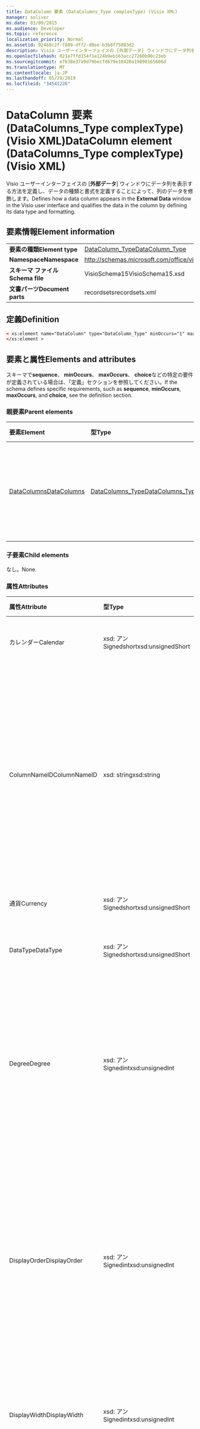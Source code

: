 ```yaml
---
title: DataColumn 要素 (DataColumns_Type complexType) (Visio XML)
manager: soliver
ms.date: 03/09/2015
ms.audience: Developer
ms.topic: reference
localization_priority: Normal
ms.assetid: 92469c2f-f809-dff2-d0ee-b3b8f75083d2
description: Visio ユーザーインターフェイスの [外部データ] ウィンドウにデータ列を表示する方法を定義し、データの種類と書式を定義することによって、列のデータを修飾します。
ms.openlocfilehash: 021e7ffd154f1e124b9eb163acc27260b90c23eb
ms.sourcegitcommit: e7b38e37a9d79becfd679e10420a19890165606d
ms.translationtype: MT
ms.contentlocale: ja-JP
ms.lasthandoff: 05/29/2019
ms.locfileid: "34541226"
---
```

# <a name="datacolumn-element-datacolumnstype-complextype-visio-xml"></a><span data-ttu-id="da62c-103">DataColumn 要素 (DataColumns_Type complexType) (Visio XML)</span><span class="sxs-lookup"><span data-stu-id="da62c-103">DataColumn element (DataColumns_Type complexType) (Visio XML)</span></span>

<span data-ttu-id="da62c-104">Visio ユーザーインターフェイスの [**外部データ**] ウィンドウにデータ列を表示する方法を定義し、データの種類と書式を定義することによって、列のデータを修飾します。</span><span class="sxs-lookup"><span data-stu-id="da62c-104">Defines how a data column appears in the **External Data** window in the Visio user interface and qualifies the data in the column by defining its data type and formatting.</span></span> 
  
## <a name="element-information"></a><span data-ttu-id="da62c-105">要素情報</span><span class="sxs-lookup"><span data-stu-id="da62c-105">Element information</span></span>

|||
|:-----|:-----|
|<span data-ttu-id="da62c-106">**要素の種類**</span><span class="sxs-lookup"><span data-stu-id="da62c-106">**Element type**</span></span> <br/> |[<span data-ttu-id="da62c-107">DataColumn_Type</span><span class="sxs-lookup"><span data-stu-id="da62c-107">DataColumn_Type</span></span>](datacolumn_type-complextypevisio-xml.md) <br/> |
|<span data-ttu-id="da62c-108">**Namespace**</span><span class="sxs-lookup"><span data-stu-id="da62c-108">**Namespace**</span></span> <br/> |http://schemas.microsoft.com/office/visio/2012/main  <br/> |
|<span data-ttu-id="da62c-109">**スキーマ ファイル**</span><span class="sxs-lookup"><span data-stu-id="da62c-109">**Schema file**</span></span> <br/> |<span data-ttu-id="da62c-110">VisioSchema15</span><span class="sxs-lookup"><span data-stu-id="da62c-110">VisioSchema15.xsd</span></span>  <br/> |
|<span data-ttu-id="da62c-111">**文書パーツ**</span><span class="sxs-lookup"><span data-stu-id="da62c-111">**Document parts**</span></span> <br/> |<span data-ttu-id="da62c-112">recordsets</span><span class="sxs-lookup"><span data-stu-id="da62c-112">recordsets.xml</span></span>  <br/> |
   
## <a name="definition"></a><span data-ttu-id="da62c-113">定義</span><span class="sxs-lookup"><span data-stu-id="da62c-113">Definition</span></span>

```XML
< xs:element name="DataColumn" type="DataColumn_Type" minOccurs="1" maxOccurs="unbounded" >
</xs:element >
```

## <a name="elements-and-attributes"></a><span data-ttu-id="da62c-114">要素と属性</span><span class="sxs-lookup"><span data-stu-id="da62c-114">Elements and attributes</span></span>

<span data-ttu-id="da62c-115">スキーマで**sequence**、 **minOccurs**、 **maxOccurs**、 **choice**などの特定の要件が定義されている場合は、「定義」セクションを参照してください。</span><span class="sxs-lookup"><span data-stu-id="da62c-115">If the schema defines specific requirements, such as **sequence**, **minOccurs**, **maxOccurs**, and **choice**, see the definition section.</span></span> 
  
### <a name="parent-elements"></a><span data-ttu-id="da62c-116">親要素</span><span class="sxs-lookup"><span data-stu-id="da62c-116">Parent elements</span></span>

|<span data-ttu-id="da62c-117">**要素**</span><span class="sxs-lookup"><span data-stu-id="da62c-117">**Element**</span></span>|<span data-ttu-id="da62c-118">**型**</span><span class="sxs-lookup"><span data-stu-id="da62c-118">**Type**</span></span>|<span data-ttu-id="da62c-119">**説明**</span><span class="sxs-lookup"><span data-stu-id="da62c-119">**Description**</span></span>|
|:-----|:-----|:-----|
|[<span data-ttu-id="da62c-120">DataColumns</span><span class="sxs-lookup"><span data-stu-id="da62c-120">DataColumns</span></span>](datacolumns-element-datarecordset_type-complextypevisio-xml.md) <br/> |[<span data-ttu-id="da62c-121">DataColumns_Type</span><span class="sxs-lookup"><span data-stu-id="da62c-121">DataColumns_Type</span></span>](datacolumns_type-complextypevisio-xml.md) <br/> |<span data-ttu-id="da62c-122">データレコードセット内のすべての**DataColumn**要素を含みます。</span><span class="sxs-lookup"><span data-stu-id="da62c-122">Contains all the **DataColumn** elements in a data recordset.</span></span>  <br/> |
   
### <a name="child-elements"></a><span data-ttu-id="da62c-123">子要素</span><span class="sxs-lookup"><span data-stu-id="da62c-123">Child elements</span></span>

<span data-ttu-id="da62c-124">なし。</span><span class="sxs-lookup"><span data-stu-id="da62c-124">None.</span></span>
  
### <a name="attributes"></a><span data-ttu-id="da62c-125">属性</span><span class="sxs-lookup"><span data-stu-id="da62c-125">Attributes</span></span>

|<span data-ttu-id="da62c-126">**属性**</span><span class="sxs-lookup"><span data-stu-id="da62c-126">**Attribute**</span></span>|<span data-ttu-id="da62c-127">**型**</span><span class="sxs-lookup"><span data-stu-id="da62c-127">**Type**</span></span>|<span data-ttu-id="da62c-128">**必須**</span><span class="sxs-lookup"><span data-stu-id="da62c-128">**Required**</span></span>|<span data-ttu-id="da62c-129">**説明**</span><span class="sxs-lookup"><span data-stu-id="da62c-129">**Description**</span></span>|<span data-ttu-id="da62c-130">**可能な値**</span><span class="sxs-lookup"><span data-stu-id="da62c-130">**Possible values**</span></span>|
|:-----|:-----|:-----|:-----|:-----|
|<span data-ttu-id="da62c-131">カレンダー</span><span class="sxs-lookup"><span data-stu-id="da62c-131">Calendar</span></span>  <br/> |<span data-ttu-id="da62c-132">xsd: アン Signedshort</span><span class="sxs-lookup"><span data-stu-id="da62c-132">xsd:unsignedShort</span></span>  <br/> |<span data-ttu-id="da62c-133">省略可能</span><span class="sxs-lookup"><span data-stu-id="da62c-133">optional</span></span>  <br/> |<span data-ttu-id="da62c-134">データ列のカレンダー ID。</span><span class="sxs-lookup"><span data-stu-id="da62c-134">Calendar ID of the data column.</span></span>  <br/> |<span data-ttu-id="da62c-135">Xsd: _ Signedshort 型の値。</span><span class="sxs-lookup"><span data-stu-id="da62c-135">Values of the xsd:unsignedShort type.</span></span>  <br/> |
|<span data-ttu-id="da62c-136">ColumnNameID</span><span class="sxs-lookup"><span data-stu-id="da62c-136">ColumnNameID</span></span>  <br/> |<span data-ttu-id="da62c-137">xsd: string</span><span class="sxs-lookup"><span data-stu-id="da62c-137">xsd:string</span></span>  <br/> |<span data-ttu-id="da62c-138">必須</span><span class="sxs-lookup"><span data-stu-id="da62c-138">required</span></span>  <br/> |<span data-ttu-id="da62c-139">データ列の外部名。</span><span class="sxs-lookup"><span data-stu-id="da62c-139">External name of the data column.</span></span> <span data-ttu-id="da62c-140">[**外部データ**] ウィンドウの見出し、および [データグラフィック] のラベルに表示されます。</span><span class="sxs-lookup"><span data-stu-id="da62c-140">Appears in the headings in the **External Data** window and in labels in data graphics.</span></span>  <br/> |<span data-ttu-id="da62c-141">Xsd: string 型の値。</span><span class="sxs-lookup"><span data-stu-id="da62c-141">Values of the xsd:string type.</span></span>  <br/> |
|<span data-ttu-id="da62c-142">通貨</span><span class="sxs-lookup"><span data-stu-id="da62c-142">Currency</span></span>  <br/> |<span data-ttu-id="da62c-143">xsd: アン Signedshort</span><span class="sxs-lookup"><span data-stu-id="da62c-143">xsd:unsignedShort</span></span>  <br/> |<span data-ttu-id="da62c-144">省略可能</span><span class="sxs-lookup"><span data-stu-id="da62c-144">optional</span></span>  <br/> |<span data-ttu-id="da62c-145">データ列の通貨 ID。</span><span class="sxs-lookup"><span data-stu-id="da62c-145">Currency ID of the data column.</span></span>  <br/> |<span data-ttu-id="da62c-146">Xsd: _ Signedshort 型の値。</span><span class="sxs-lookup"><span data-stu-id="da62c-146">Values of the xsd:unsignedShort type.</span></span>  <br/> |
|<span data-ttu-id="da62c-147">DataType</span><span class="sxs-lookup"><span data-stu-id="da62c-147">DataType</span></span>  <br/> |<span data-ttu-id="da62c-148">xsd: アン Signedshort</span><span class="sxs-lookup"><span data-stu-id="da62c-148">xsd:unsignedShort</span></span>  <br/> |<span data-ttu-id="da62c-149">省略可能</span><span class="sxs-lookup"><span data-stu-id="da62c-149">optional</span></span>  <br/> |<span data-ttu-id="da62c-150">データ列のデータの種類。</span><span class="sxs-lookup"><span data-stu-id="da62c-150">Type of the data in the data column.</span></span>  <br/> |<span data-ttu-id="da62c-151">Xsd: _ Signedshort 型の値。</span><span class="sxs-lookup"><span data-stu-id="da62c-151">Values of the xsd:unsignedShort type.</span></span>  <br/> |
|<span data-ttu-id="da62c-152">Degree</span><span class="sxs-lookup"><span data-stu-id="da62c-152">Degree</span></span>  <br/> |<span data-ttu-id="da62c-153">xsd: アン Signedint</span><span class="sxs-lookup"><span data-stu-id="da62c-153">xsd:unsignedInt</span></span>  <br/> |<span data-ttu-id="da62c-154">省略可能</span><span class="sxs-lookup"><span data-stu-id="da62c-154">optional</span></span>  <br/> |<span data-ttu-id="da62c-155">単位の角度 (累乗) を指定します。たとえば、平方または cubed を指定します。</span><span class="sxs-lookup"><span data-stu-id="da62c-155">Specifies the degree (power) of the units, for example squared, or cubed.</span></span> <span data-ttu-id="da62c-156">既定値 (省略した属性) は1です。</span><span class="sxs-lookup"><span data-stu-id="da62c-156">The default (attribute absent) is 1.</span></span>  <br/> |<span data-ttu-id="da62c-157">Xsd:/Signedint 型の値。</span><span class="sxs-lookup"><span data-stu-id="da62c-157">Values of the xsd:unsignedInt type.</span></span>  <br/> |
|<span data-ttu-id="da62c-158">DisplayOrder</span><span class="sxs-lookup"><span data-stu-id="da62c-158">DisplayOrder</span></span>  <br/> |<span data-ttu-id="da62c-159">xsd: アン Signedint</span><span class="sxs-lookup"><span data-stu-id="da62c-159">xsd:unsignedInt</span></span>  <br/> |<span data-ttu-id="da62c-160">省略可能</span><span class="sxs-lookup"><span data-stu-id="da62c-160">optional</span></span>  <br/> |<span data-ttu-id="da62c-161">[**外部データ**] ウィンドウで、左端の列 (0) から右端の列 (最大値) までのデータ列の表示位置を定義します。</span><span class="sxs-lookup"><span data-stu-id="da62c-161">Defines the display position of the data column in the **External Data** window, from the left-most column (0) to the right-most column (largest value).</span></span>  <br/> |<span data-ttu-id="da62c-162">Xsd:/Signedint 型の値。</span><span class="sxs-lookup"><span data-stu-id="da62c-162">Values of the xsd:unsignedInt type.</span></span>  <br/> |
|<span data-ttu-id="da62c-163">DisplayWidth</span><span class="sxs-lookup"><span data-stu-id="da62c-163">DisplayWidth</span></span>  <br/> |<span data-ttu-id="da62c-164">xsd: アン Signedint</span><span class="sxs-lookup"><span data-stu-id="da62c-164">xsd:unsignedInt</span></span>  <br/> |<span data-ttu-id="da62c-165">省略可能</span><span class="sxs-lookup"><span data-stu-id="da62c-165">optional</span></span>  <br/> |<span data-ttu-id="da62c-166">[**外部データ**] ウィンドウのデータ列の幅。</span><span class="sxs-lookup"><span data-stu-id="da62c-166">Width of the data column in the **External Data** window.</span></span>  <br/> |<span data-ttu-id="da62c-167">Xsd:/Signedint 型の値。</span><span class="sxs-lookup"><span data-stu-id="da62c-167">Values of the xsd:unsignedInt type.</span></span>  <br/> |
|<span data-ttu-id="da62c-168">Hyperlink</span><span class="sxs-lookup"><span data-stu-id="da62c-168">Hyperlink</span></span>  <br/> |<span data-ttu-id="da62c-169">xsd: boolean</span><span class="sxs-lookup"><span data-stu-id="da62c-169">xsd:boolean</span></span>  <br/> |<span data-ttu-id="da62c-170">省略可能</span><span class="sxs-lookup"><span data-stu-id="da62c-170">optional</span></span>  <br/> |<span data-ttu-id="da62c-171">図形がデータにリンクされているときに、データ列が図形にハイパーリンクを作成するかどうかを指定します。</span><span class="sxs-lookup"><span data-stu-id="da62c-171">Whether the data column creates a hyperlink in a shape when the shape is linked to data.</span></span>  <br/> |<span data-ttu-id="da62c-172">Xsd: boolean 型の値。</span><span class="sxs-lookup"><span data-stu-id="da62c-172">Values of the xsd:boolean type.</span></span>  <br/> |
|<span data-ttu-id="da62c-173">Label</span><span class="sxs-lookup"><span data-stu-id="da62c-173">Label</span></span>  <br/> |<span data-ttu-id="da62c-174">xsd: string</span><span class="sxs-lookup"><span data-stu-id="da62c-174">xsd:string</span></span>  <br/> |<span data-ttu-id="da62c-175">必須</span><span class="sxs-lookup"><span data-stu-id="da62c-175">required</span></span>  <br/> |<span data-ttu-id="da62c-176">データ列のラベル。</span><span class="sxs-lookup"><span data-stu-id="da62c-176">Label of the data column.</span></span>  <br/> |<span data-ttu-id="da62c-177">Xsd: string 型の値。</span><span class="sxs-lookup"><span data-stu-id="da62c-177">Values of the xsd:string type.</span></span>  <br/> |
|<span data-ttu-id="da62c-178">LangID</span><span class="sxs-lookup"><span data-stu-id="da62c-178">LangID</span></span>  <br/> |<span data-ttu-id="da62c-179">xsd: アン Signedint</span><span class="sxs-lookup"><span data-stu-id="da62c-179">xsd:unsignedInt</span></span>  <br/> |<span data-ttu-id="da62c-180">省略可能</span><span class="sxs-lookup"><span data-stu-id="da62c-180">optional</span></span>  <br/> |<span data-ttu-id="da62c-181">データ列の言語 ID。</span><span class="sxs-lookup"><span data-stu-id="da62c-181">The language ID of the data column.</span></span>  <br/> |<span data-ttu-id="da62c-182">Xsd:/Signedint 型の値。</span><span class="sxs-lookup"><span data-stu-id="da62c-182">Values of the xsd:unsignedInt type.</span></span>  <br/> |
|<span data-ttu-id="da62c-183">変換</span><span class="sxs-lookup"><span data-stu-id="da62c-183">Mapped</span></span>  <br/> |<span data-ttu-id="da62c-184">xsd: boolean</span><span class="sxs-lookup"><span data-stu-id="da62c-184">xsd:boolean</span></span>  <br/> |<span data-ttu-id="da62c-185">省略可能</span><span class="sxs-lookup"><span data-stu-id="da62c-185">optional</span></span>  <br/> |<span data-ttu-id="da62c-186">[**外部データ**] ウィンドウに列を表示するかどうかを指定します。</span><span class="sxs-lookup"><span data-stu-id="da62c-186">Specifies whether the column is visible in the **External Data** window.</span></span> <span data-ttu-id="da62c-187">表示する列の場合は True (1)。列が表示されないようにするには、False (0) を指定します。</span><span class="sxs-lookup"><span data-stu-id="da62c-187">True (1) for the column to be visible; False (0) for the column not to be visible.</span></span> <span data-ttu-id="da62c-188">既定値 (省略可能) は、列を表示するためのものです。</span><span class="sxs-lookup"><span data-stu-id="da62c-188">The default (attribute absent) is for the column to be visible.</span></span>  <br/> |<span data-ttu-id="da62c-189">Xsd: boolean 型の値。</span><span class="sxs-lookup"><span data-stu-id="da62c-189">Values of the xsd:boolean type.</span></span>  <br/> |
|<span data-ttu-id="da62c-190">名前</span><span class="sxs-lookup"><span data-stu-id="da62c-190">Name</span></span>  <br/> |<span data-ttu-id="da62c-191">xsd: string</span><span class="sxs-lookup"><span data-stu-id="da62c-191">xsd:string</span></span>  <br/> |<span data-ttu-id="da62c-192">必須</span><span class="sxs-lookup"><span data-stu-id="da62c-192">required</span></span>  <br/> |<span data-ttu-id="da62c-193">データ列の内部名。</span><span class="sxs-lookup"><span data-stu-id="da62c-193">Internal name of the data column.</span></span> <span data-ttu-id="da62c-194">図形がデータ行にリンクされている場合に、図形に追加された図形データ項目 (カスタムプロパティ) の行名として使用されます。</span><span class="sxs-lookup"><span data-stu-id="da62c-194">Used as the row name for the shape-data item (custom property) added to a shape when the shape is linked to a data row.</span></span>  <br/> |<span data-ttu-id="da62c-195">Xsd: string 型の値。</span><span class="sxs-lookup"><span data-stu-id="da62c-195">Values of the xsd:string type.</span></span>  <br/> |
|<span data-ttu-id="da62c-196">OrigLabel</span><span class="sxs-lookup"><span data-stu-id="da62c-196">OrigLabel</span></span>  <br/> |<span data-ttu-id="da62c-197">xsd: string</span><span class="sxs-lookup"><span data-stu-id="da62c-197">xsd:string</span></span>  <br/> |<span data-ttu-id="da62c-198">省略可能</span><span class="sxs-lookup"><span data-stu-id="da62c-198">optional</span></span>  <br/> |<span data-ttu-id="da62c-199">基になる ADO インターフェイスで Visio に返される列ラベル。</span><span class="sxs-lookup"><span data-stu-id="da62c-199">Column label returned to Visio by the underlying ADO interface.</span></span>  <br/> |<span data-ttu-id="da62c-200">Xsd: string 型の値。</span><span class="sxs-lookup"><span data-stu-id="da62c-200">Values of the xsd:string type.</span></span>  <br/> |
|<span data-ttu-id="da62c-201">UnitType</span><span class="sxs-lookup"><span data-stu-id="da62c-201">UnitType</span></span>  <br/> |<span data-ttu-id="da62c-202">xsd: string</span><span class="sxs-lookup"><span data-stu-id="da62c-202">xsd:string</span></span>  <br/> |<span data-ttu-id="da62c-203">省略可能</span><span class="sxs-lookup"><span data-stu-id="da62c-203">optional</span></span>  <br/> |<span data-ttu-id="da62c-204">データ列のデータの単位の種類。</span><span class="sxs-lookup"><span data-stu-id="da62c-204">Unit type of the data in the data column.</span></span>  <br/> |<span data-ttu-id="da62c-205">Xsd: string 型の値。</span><span class="sxs-lookup"><span data-stu-id="da62c-205">Values of the xsd:string type.</span></span>  <br/> |
   


